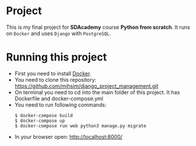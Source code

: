 # Project
This is my final project for __SDAcademy__ course __Python from scratch__.
It runs on `Docker` and uses `Django` with `PostgreSQL`.

# Running this project
- First you need to install [Docker](https://docs.docker.com/get-docker/).
- You need to clone this repository: https://github.com/mihsim/django_project_management.git
- On terminal you need to cd into the main folder of this project. It has Dockerfile and docker-compose.yml
- You need to run following commands:
  ```
  $ docker-compose build
  $ docker-compose up
  $ docker-compose run web python3 manage.py migrate
  ```
- In your browser open: [http://localhost:8000/](http://localhost:8000/)
  
